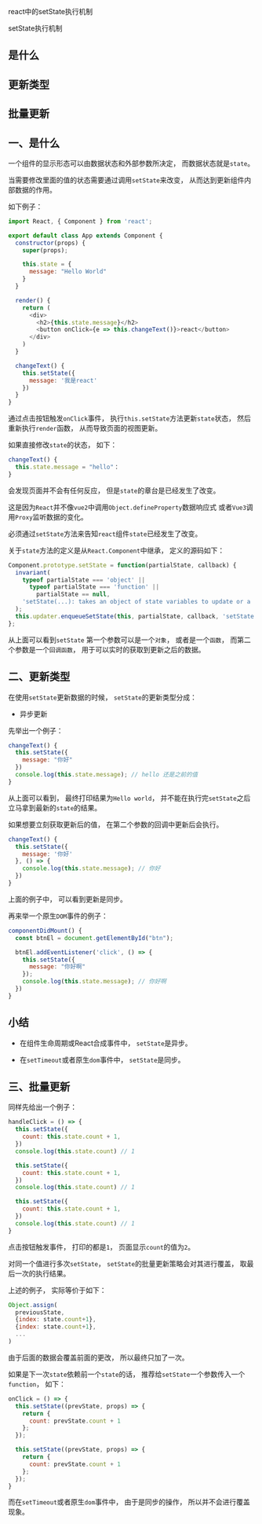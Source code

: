 react中的setState执行机制

setState执行机制

## 是什么
## 更新类型
## 批量更新

## 一、是什么

一个组件的显示形态可以由数据状态和外部参数所决定，
而数据状态就是`state`。

当需要修改里面的值的状态需要通过调用`setState`来改变，
从而达到更新组件内部数据的作用。

如下例子：

```js
import React, { Component } from 'react';

export default class App extends Component {
  constructor(props) {
    super(props);

    this.state = {
      message: "Hello World"
    }
  }

  render() {
    return (
      <div>
        <h2>{this.state.message}</h2>
        <button onClick={e => this.changeText()}>react</button>
      </div>
    )
  }

  changeText() {
    this.setState({
      message: '我是react'
    })
  }
}
```
通过点击按钮触发`onClick`事件，
执行`this.setState`方法更新`state`状态，
然后重新执行`render`函数，
从而导致页面的视图更新。

如果直接修改`state`的状态，
如下：

```js
changeText() {
  this.state.message = "hello"：
}
```

会发现页面并不会有任何反应，
但是`state`的章台是已经发生了改变。

这是因为`React`并不像`vue2`中调用`Object.defineProperty`数据响应式
或者`Vue3`调用`Proxy`监听数据的变化。

必须通过`setState`方法来告知`react`组件`state`已经发生了改变。

关于`state`方法的定义是从`React.Component`中继承，
定义的源码如下：
```js
Component.prototype.setState = function(partialState, callback) {
  invariant(
    typeof partialState === 'object' ||
      typeof partialState === 'function' ||
        partialState == null,
    'setState(...): takes an object of state variables to update or a ' + 'function which  returns an object of state variables.',
  );
  this.updater.enqueueSetState(this, partialState, callback, 'setState');
};
```

从上面可以看到`setState`
第一个参数可以是一个`对象`，
或者是一个`函数`，
而第二个参数是一个`回调函数`，
用于可以实时的获取到更新之后的数据。

## 二、更新类型

在使用`setState`更新数据的时候，
`setState`的更新类型分成：

- 异步更新

先举出一个例子：

```js
changeText() {
  this.setState({
    message: "你好"
  })
  console.log(this.state.message); // hello 还是之前的值
}
```
从上面可以看到，
最终打印结果为`Hello world`，
并不能在执行完`setState`之后立马拿到最新的`state`的结果。

如果想要立刻获取更新后的值，
在第二个参数的回调中更新后会执行。

```js
changeText() {
  this.setState({
    message: '你好'
  }, () => {
    console.log(this.state.message); // 你好
  })
}
```

上面的例子中，
可以看到更新是同步。

再来举一个原生`DOM`事件的例子：

```js
componentDidMount() {
  const btnEl = document.getElementById("btn");

  btnEl.addEventListener('click', () => {
    this.setState({
      message: "你好啊"
    });
    console.log(this.state.message); // 你好啊
  })
}
```

## 小结

- 在组件生命周期或React合成事件中，
`setState`是异步。

- 在`setTimeout`或者原生`dom`事件中，
`setState`是同步。

## 三、批量更新

同样先给出一个例子：

```js
handleClick = () => {
  this.setState({
    count: this.state.count + 1,
  })
  console.log(this.state.count) // 1

  this.setState({
    count: this.state.count + 1,
  })
  console.log(this.state.count) // 1

  this.setState({
    count: this.state.count + 1,
  })
  console.log(this.state.count) // 1
}
```

点击按钮触发事件，
打印的都是`1`，
页面显示`count`的值为`2`。

对同一个值进行多次`setState`，
`setState`的批量更新策略会对其进行覆盖，
取最后一次的执行结果。

上述的例子，
实际等价于如下：

```js
Object.assign(
  previousState,
  {index: state.count+1},
  {index: state.count+1},
  ...
)
```

由于后面的数据会覆盖前面的更改，
所以最终只加了一次。

如果是下一次`state`依赖前一个`state`的话，
推荐给`setState`一个参数传入一个`function`，
如下：

```js
onClick = () => {
  this.setState((prevState, props) => {
    return {
      count: prevState.count + 1
    };
  });

  this.setState((prevState, props) => {
    return {
      count: prevState.count + 1
    };
  });
}
```

而在`setTimeout`或者原生`dom`事件中，
由于是同步的操作，
所以并不会进行覆盖现象。